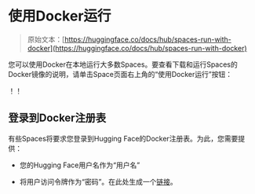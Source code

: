 # 使用Docker运行

> 原始文本：[https://huggingface.co/docs/hub/spaces-run-with-docker](https://huggingface.co/docs/hub/spaces-run-with-docker)

您可以使用Docker在本地运行大多数Spaces。要查看下载和运行Spaces的Docker镜像的说明，请单击Space页面右上角的“使用Docker运行”按钮：

！[](../Images/533e83946bedd8f5e2c96e0b9d958496.png)！[](../Images/25778330ae0842207e470f64613293da.png)

## 登录到Docker注册表

有些Spaces将要求您登录到Hugging Face的Docker注册表。为此，您需要提供：

+   您的Hugging Face用户名作为“用户名”

+   将用户访问令牌作为“密码”。在此处生成一个[链接](https://huggingface.co/settings/tokens)。
